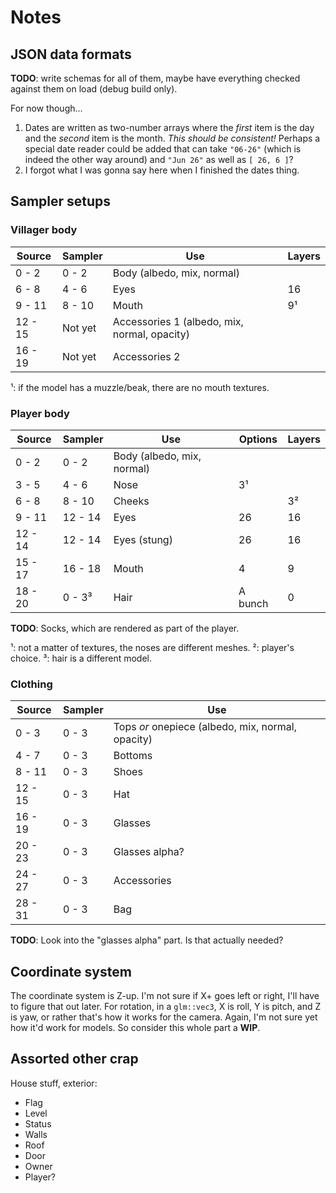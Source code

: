 # Notes

## JSON data formats

**TODO**: write schemas for all of them, maybe have everything checked against them on load (debug build only).

For now though...
1. Dates are written as two-number arrays where the *first* item is the day and the *second* item is the month. *This should be consistent!* Perhaps a special date reader could be added that can take `"06-26"` (which is indeed the other way around) and `"Jun 26"` as well as `[ 26, 6 ]`?
2. I forgot what I was gonna say here when I finished the dates thing.


## Sampler setups

### Villager body

| Source  | Sampler | Use                                          | Layers |
| ------- | ------- | -------------------------------------------- | ------ |
| 0 - 2   | 0 - 2   | Body (albedo, mix, normal)                   |        |
| 6 - 8   | 4 - 6   | Eyes                                         | 16     |
| 9 - 11  | 8 - 10  | Mouth                                        | 9¹     |
| 12 - 15 | Not yet | Accessories 1 (albedo, mix, normal, opacity) |        |
| 16 - 19 | Not yet | Accessories 2                                |        |

¹: if the model has a muzzle/beak, there are no mouth textures.

### Player body

| Source  | Sampler | Use                        | Options | Layers |
| ------- | ------- | -------------------------- | ------- | ------ |
| 0 - 2   | 0 - 2   | Body (albedo, mix, normal) |         |        |
| 3 - 5   | 4 - 6   | Nose                       | 3¹      |        |
| 6 - 8   | 8 - 10  | Cheeks                     |         | 3²     |
| 9 - 11  | 12 - 14 | Eyes                       | 26      | 16     |
| 12 - 14 | 12 - 14 | Eyes (stung)               | 26      | 16     |
| 15 - 17 | 16 - 18 | Mouth                      | 4       | 9      |
| 18 - 20 | 0 - 3³  | Hair                       | A bunch | 0      |

**TODO**: Socks, which are rendered as part of the player.

¹: not a matter of textures, the noses are different meshes.
²: player's choice.
³: hair is a different model.

### Clothing

| Source  | Sampler | Use                                               |
| ------- | ------- | ------------------------------------------------- |
| 0 - 3   | 0 - 3   | Tops *or* onepiece (albedo, mix, normal, opacity) |
| 4 - 7   | 0 - 3   | Bottoms                                           |
| 8 - 11  | 0 - 3   | Shoes                                             |
| 12 - 15 | 0 - 3   | Hat                                               |
| 16 - 19 | 0 - 3   | Glasses                                           |
| 20 - 23 | 0 - 3   | Glasses alpha?                                    |
| 24 - 27 | 0 - 3   | Accessories                                       |
| 28 - 31 | 0 - 3   | Bag                                               |

**TODO**: Look into the "glasses alpha" part. Is that actually needed?

## Coordinate system

The coordinate system is Z-up. I'm not sure if X+ goes left or right, I'll have to figure that out later. For rotation, in a `glm::vec3`, X is roll, Y is pitch, and Z is yaw, or rather that's how it works for the camera. Again, I'm not sure yet how it'd work for models. So consider this whole part a **WIP**.

## Assorted other crap

House stuff, exterior:
* Flag
* Level
* Status
* Walls
* Roof
* Door
* Owner
* Player?



